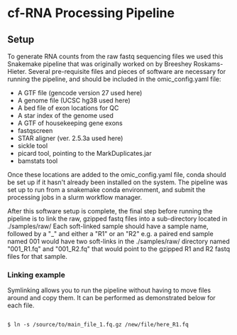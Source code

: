 # cf-RNA Processing Pipeline

## Setup

To generate RNA counts from the raw fastq sequencing files we used this Snakemake pipeline that was originally worked on by Breeshey Roskams-Hieter. Several pre-requisite files and pieces of software are necessary for running the pipeline, and should be included in the omic_config.yaml file:

- A GTF file (gencode version 27 used here)
- A genome file (UCSC hg38 used here)
- A bed file of exon locations for QC
- A star index of the genome used
- A GTF of housekeeping gene exons
- fastqscreen
- STAR aligner (ver. 2.5.3a used here)
- sickle tool
- picard tool, pointing to the MarkDuplicates.jar
- bamstats tool
 
Once these locations are added to the omic_config.yaml file, conda should be set up if it hasn't already been installed on the system. The pipeline was set up to run from a snakemake conda environment, and submit the processing jobs in a slurm workflow manager.
 
After this software setup is complete, the final step before running the pipeline is to link the raw, gzipped fastq files into a sub-directory located in ./samples/raw/
Each soft-linked sample should have a sample name, followed by a "_" and either a "R1" or an "R2" e.g. a paired end sample named 001 would have two soft-links in the ./samples/raw/ directory named "001_R1.fq" and "001_R2.fq" that would point to the gzipped R1 and R2 fastq files for that sample.

### Linking example

Symlinking allows you to run the pipeline without having to move files around and copy them.
It can be performed as demonstrated below for each file.

```{bash}

$ ln -s /source/to/main_file_1.fq.gz /new/file/here_R1.fq

```
